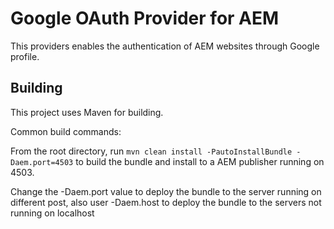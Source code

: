 Google OAuth Provider for AEM
========
This providers enables the authentication of AEM websites through Google profile.

Building
--------

This project uses Maven for building. 

Common build commands:

From the root directory, run ``mvn clean install -PautoInstallBundle -Daem.port=4503`` to build the bundle and install to a AEM publisher running on 4503.

Change the -Daem.port value to deploy the bundle to the server running on different post, also user -Daem.host to deploy the bundle to the servers not running on localhost 
